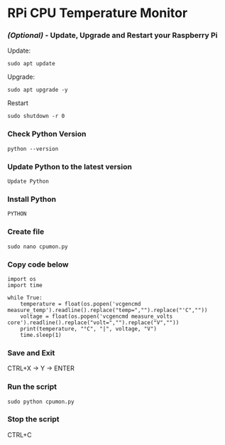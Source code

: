 # RPi CPU Temperature Monitor

### <em>(Optional)</em> - Update, Upgrade and Restart your Raspberry Pi 

Update:
```
sudo apt update
```
Upgrade:
```
sudo apt upgrade -y
```
Restart
```
sudo shutdown -r 0
```

### Check Python Version

```
python --version
```

### Update Python to the latest version
```
Update Python
```

### Install Python

```
PYTHON
```

### Create file

```
sudo nano cpumon.py
```

### Copy code below

```
import os
import time

while True:
    temperature = float(os.popen('vcgencmd measure_temp').readline().replace("temp=","").replace("'C",""))
    voltage = float(os.popen('vcgencmd measure_volts core').readline().replace("volt=","").replace("V",""))
    print(temperature, "°C", "|", voltage, "V")
    time.sleep(1)
```

### Save and Exit

CTRL+X -> Y -> ENTER

### Run the script

```
sudo python cpumon.py
```

### Stop the script

CTRL+C
